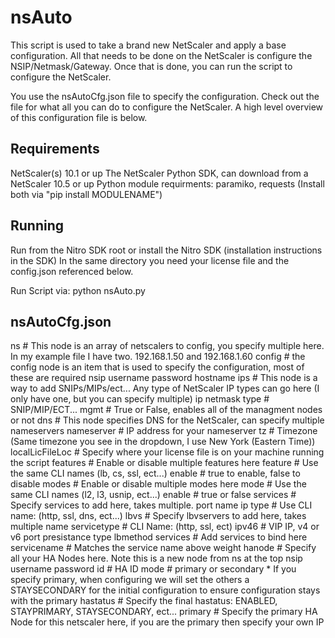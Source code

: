 nsAuto
======
This script is used to take a brand new NetScaler and apply a base configuration.  All that needs to be done on the NetScaler is configure the NSIP/Netmask/Gateway.  Once that is done, you can run the script to configure the NetScaler.

You use the nsAutoCfg.json file to specify the configuration.  Check out the file for what all you can do to configure the NetScaler.  A high level overview of this configuration file is below.

Requirements
-----
NetScaler(s) 10.1 or up
The NetScaler Python SDK, can download from a NetScaler 10.5 or up
Python module requirments: paramiko, requests (Install both via "pip install MODULENAME")

Running
-----
Run from the Nitro SDK root or install the Nitro SDK (installation instructions in the SDK)
In the same directory you need your license file and the config.json referenced below.

Run Script via:
python nsAuto.py


nsAutoCfg.json
-----
ns # This node is an array of netscalers to config, you specify multiple here.  In my example file I have two. 192.168.1.50 and 192.168.1.60
  config # the config node is an item that is used to specify the configuration, most of these are required
    nsip
    username
    password
    hostname
    ips # This node is a way to add SNIPs/MIPs/ect... Any type of NetScaler IP types can go here (I only have one, but you can specify multiple)
      ip
      netmask
      type # SNIP/MIP/ECT...
      mgmt # True or False, enables all of the managment nodes or not
    dns # This node specifies DNS for the NetScaler, can specify multiple nameservers
      nameserver # IP address for your nameserver
    tz # Timezone (Same timezone you see in the dropdown, I use New York (Eastern Time))
    localLicFileLoc # Specify where your license file is on your machine running the script
    features # Enable or disable multiple features here
      feature # Use the same CLI names (lb, cs, ssl, ect...)
      enable # true to enable, false to disable
    modes # Enable or disable multiple modes here
      mode # Use the same CLI names (l2, l3, usnip, ect...)
      enable # true or false
    services # Specify services to add here, takes multiple.
      port
      name
      ip
      type # Use CLI name: (http, ssl, dns, ect...)
    lbvs # Specify lbvservers to add here, takes multiple
      name
      servicetype # CLI Name: (http, ssl, ect)
      ipv46 # VIP IP, v4 or v6
      port
      presistance type
      lbmethod
      services # Add services to bind here
        servicename # Matches the service name above
        weight
hanode # Specify all your HA Nodes here.  Note this is a new node from ns at the top
  nsip
  username
  password
  id # HA ID
  mode # primary or secondary * If you specify primary, when configuring we will set the others a STAYSECONDARY for the initial configuration to ensure configuration stays with the primary
  hastatus # Specify the final hastatus: ENABLED, STAYPRIMARY, STAYSECONDARY, ect...
  primary # Specify the primary HA Node for this netscaler here, if you are the primary then specify your own IP
  

  

